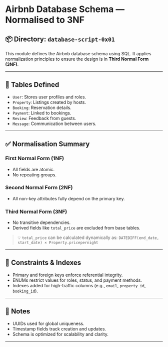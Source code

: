 # Airbnb Database Schema — Normalised to 3NF

## 📦 Directory: `database-script-0x01`
This module defines the Airbnb database schema using SQL. It applies normalization principles to ensure the design is in **Third Normal Form (3NF)**.

---

## 🧱 Tables Defined
- `User`: Stores user profiles and roles.
- `Property`: Listings created by hosts.
- `Booking`: Reservation details.
- `Payment`: Linked to bookings.
- `Review`: Feedback from guests.
- `Message`: Communication between users.

---

## ✅ Normalisation Summary

### First Normal Form (1NF)
- All fields are atomic.
- No repeating groups.

### Second Normal Form (2NF)
- All non-key attributes fully depend on the primary key.

### Third Normal Form (3NF)
- No transitive dependencies.
- Derived fields like `total_price` are excluded from base tables.

> 💡 `total_price` can be calculated dynamically as:
> `DATEDIFF(end_date, start_date) × Property.pricepernight`

---

## 🔐 Constraints & Indexes
- Primary and foreign keys enforce referential integrity.
- ENUMs restrict values for roles, status, and payment methods.
- Indexes added for high-traffic columns (e.g., `email`, `property_id`, `booking_id`).

---

## 🧠 Notes
- UUIDs used for global uniqueness.
- Timestamp fields track creation and updates.
- Schema is optimized for scalability and clarity.

---

